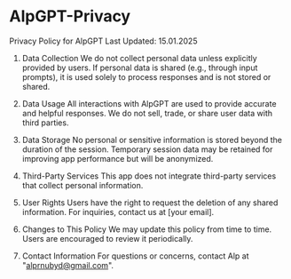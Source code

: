 # AlpGPT-Privacy

Privacy Policy for AlpGPT
Last Updated: 15.01.2025

1. Data Collection
We do not collect personal data unless explicitly provided by users. If personal data is shared (e.g., through input prompts), it is used solely to process responses and is not stored or shared.

2. Data Usage
All interactions with AlpGPT are used to provide accurate and helpful responses. We do not sell, trade, or share user data with third parties.

3. Data Storage
No personal or sensitive information is stored beyond the duration of the session. Temporary session data may be retained for improving app performance but will be anonymized.

4. Third-Party Services
This app does not integrate third-party services that collect personal information.

5. User Rights
Users have the right to request the deletion of any shared information. For inquiries, contact us at [your email].

6. Changes to This Policy
We may update this policy from time to time. Users are encouraged to review it periodically.

7. Contact Information
For questions or concerns, contact Alp at "alprnubyd@gmail.com".
